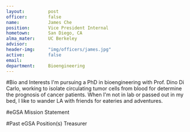 ```yaml
---
layout:     	post
officer:        false
name:      		James Che
position: 		Vice President Internal
hometown: 		San Diego, CA
alma_mater: 	UC Berkeley
advisor: 		
header-img: 	"img/officers/james.jpg"
active: 		false
email: 			
department: 	Bioengineering
---
```

#Bio and Interests
I'm pursuing a PhD in bioengineering with Prof. Dino Di Carlo, working to isolate circulating tumor cells from blood for determine the prognosis of cancer patients. When I'm not in lab or passed out in my bed, I like to wander LA with friends for eateries and adventures.

#eGSA Mission Statement


#Past eGSA Position(s)
Treasurer
